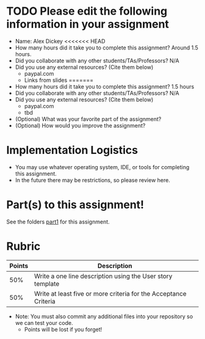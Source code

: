 # TODO Please edit the following information in your assignment

- Name: Alex Dickey
<<<<<<< HEAD
- How many hours did it take you to complete this assignment? Around 1.5 hours.
- Did you collaborate with any other students/TAs/Professors? N/A
- Did you use any external resources? (Cite them below)
  - paypal.com
  - Links from slides
=======
- How many hours did it take you to complete this assignment? 1.5 hours
- Did you collaborate with any other students/TAs/Professors? N/A
- Did you use any external resources? (Cite them below)
  - paypal.com
  - tbd
- (Optional) What was your favorite part of the assignment?
- (Optional) How would you improve the assignment?

# Implementation Logistics

- You may use whatever operating system, IDE, or tools for completing this assignment.
- In the future there may be restrictions, so please review here.

# Part(s) to this assignment!

See the folders [part1](./part1) for this assignment.

# Rubric

| Points | Description                                                      |
|--------|------------------------------------------------------------------|
| 50%    | Write a one line description using the User story template       |
| 50%    | Write at least five or more criteria for the Acceptance Criteria |


* Note: You must also commit any additional files into your repository so we can test your code.
  * Points will be lost if you forget!
